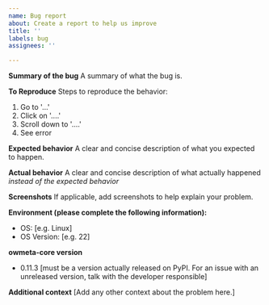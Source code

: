 ```yaml
---
name: Bug report
about: Create a report to help us improve
title: ''
labels: bug
assignees: ''

---
```


**Summary of the bug**
A summary of what the bug is.

**To Reproduce**
Steps to reproduce the behavior:
1. Go to '...'
2. Click on '....'
3. Scroll down to '....'
4. See error

**Expected behavior**
A clear and concise description of what you expected to happen.

**Actual behavior**
A clear and concise description of what actually happened *instead of the expected behavior* 

**Screenshots**
If applicable, add screenshots to help explain your problem.

**Environment (please complete the following information):**
 - OS: [e.g. Linux]
 - OS Version: [e.g. 22]

**owmeta-core version**
- 0.11.3 [must be a version actually released on PyPI. For an issue with an unreleased version, talk with the developer responsible]

**Additional context**
[Add any other context about the problem here.]
